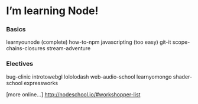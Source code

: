 # I’m learning Node!

### Basics

learnyounode (complete)
how-to-npm
javascripting (too easy)
git-it
scope-chains-closures
stream-adventure

### Electives

bug-clinic
introtowebgl
lololodash
web-audio-school
learnyomongo
shader-school
expressworks

[more online...] http://nodeschool.io/#workshopper-list
